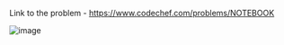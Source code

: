 Link to the problem - https://www.codechef.com/problems/NOTEBOOK


![image](https://github.com/Haleshot/Competitive-Programming/assets/57552973/90e0092d-27d6-4779-be57-3b950dfe2ab9)
